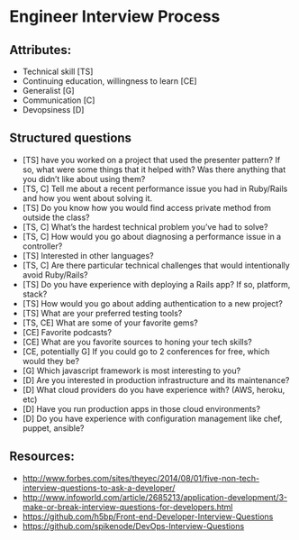 # Engineer Interview Process

## Attributes:

* Technical skill [TS]
* Continuing education, willingness to learn [CE]
* Generalist [G]
* Communication [C]
* Devopsiness [D]

## Structured questions

* [TS] have you worked on a project that used the presenter pattern? If so, what were some things that it helped with? Was there anything that you didn’t like about using them?
* [TS, C] Tell me about a recent performance issue you had in Ruby/Rails and how you went about solving it.
* [TS] Do you know how you would find access  private method from outside the class?
* [TS, C] What’s the hardest technical problem you’ve had to solve?
* [TS, C] How would you go about diagnosing a performance issue in a controller?
* [TS] Interested in other languages?
* [TS, C] Are there particular technical challenges that would intentionally avoid Ruby/Rails?
* [TS] Do you have experience with deploying a Rails app? If so, platform, stack?
* [TS] How would you go about adding authentication to a new project?
* [TS] What are your preferred testing tools?
* [TS, CE] What are some of your favorite gems?
* [CE] Favorite podcasts?
* [CE] What are you favorite sources to honing your tech skills?
* [CE, potentially G] If you could go to 2 conferences for free, which would they be?
* [G] Which javascript framework is most interesting to you?
* [D] Are you interested in production infrastructure and its maintenance?
* [D] What cloud providers do you have experience with? (AWS, heroku, etc)
* [D] Have you run production apps in those cloud environments?
* [D] Do you have experience with configuration management like chef, puppet, ansible?

## Resources:

* http://www.forbes.com/sites/theyec/2014/08/01/five-non-tech-interview-questions-to-ask-a-developer/
* http://www.infoworld.com/article/2685213/application-development/3-make-or-break-interview-questions-for-developers.html
* https://github.com/h5bp/Front-end-Developer-Interview-Questions
* https://github.com/spikenode/DevOps-Interview-Questions
